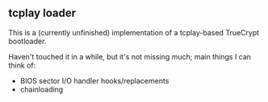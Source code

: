 ## tcplay loader

This is a (currently unfinished) implementation of a tcplay-based TrueCrypt bootloader.

Haven't touched it in a while, but it's not missing much; main things I can think of:

 - BIOS sector I/O handler hooks/replacements
 - chainloading
